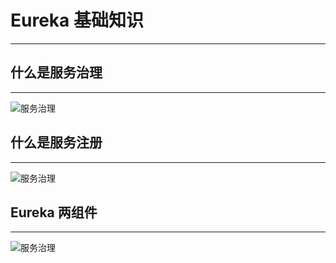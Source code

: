 # **Eureka 基础知识**
---

## **什么是服务治理**
---

![服务治理](/docs/assets/spring-cloud-2/C-module/yky-2020-08-10-161920.png)

## **什么是服务注册**
---

![服务治理](/docs/assets/spring-cloud-2/C-module/yky-2020-08-10-162705.png)
## **Eureka 两组件**
---

![服务治理](/docs/assets/spring-cloud-2/C-module/yky-2020-08-10-162757.png)